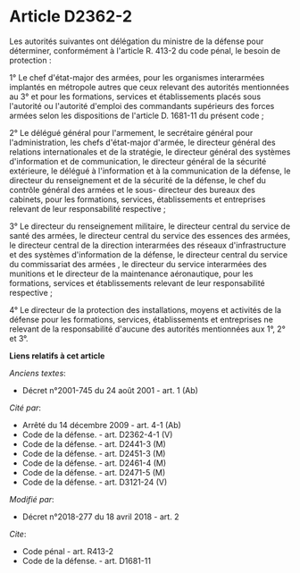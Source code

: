 # Article D2362-2

Les autorités suivantes ont délégation du ministre de la défense pour déterminer, conformément à l'article R. 413-2 du code
pénal, le besoin de protection :

1° Le chef d'état-major des armées, pour les organismes interarmées implantés en métropole autres que ceux relevant des
autorités mentionnées au 3° et pour les formations, services et établissements placés sous l'autorité ou l'autorité d'emploi
des commandants supérieurs des forces armées selon les dispositions de l'article D. 1681-11 du présent code ;

2° Le délégué général pour l'armement, le secrétaire général pour l'administration, les chefs d'état-major d'armée, le
directeur général des relations internationales et de la stratégie, le directeur général des systèmes d'information et de
communication, le directeur général de la sécurité extérieure, le délégué à l'information et à la communication de la
défense, le directeur du renseignement et de la sécurité de la défense, le chef du contrôle général des armées et le sous-
directeur des bureaux des cabinets, pour les formations, services, établissements et entreprises relevant de leur
responsabilité respective ;

3° Le directeur du renseignement militaire, le directeur central du service de santé des armées, le directeur central du
service des essences des armées, le directeur central de la direction interarmées des réseaux d'infrastructure et des
systèmes d'information de la défense, le directeur central du service du commissariat des armées , le directeur du service
interarmées des munitions et le directeur de la maintenance aéronautique, pour les formations, services et établissements
relevant de leur responsabilité respective ;

4° Le directeur de la protection des installations, moyens et activités de la défense pour les formations, services,
établissements et entreprises ne relevant de la responsabilité d'aucune des autorités mentionnées aux 1°, 2° et 3°.

**Liens relatifs à cet article**

_Anciens textes_:

  - Décret n°2001-745 du 24 août 2001 - art. 1 (Ab)

_Cité par_:

  - Arrêté du 14 décembre 2009 - art. 4-1 (Ab)
  - Code de la défense. - art. D2362-4-1 (V)
  - Code de la défense. - art. D2441-3 (M)
  - Code de la défense. - art. D2451-3 (M)
  - Code de la défense. - art. D2461-4 (M)
  - Code de la défense. - art. D2471-5 (M)
  - Code de la défense. - art. D3121-24 (V)

_Modifié par_:

  - Décret n°2018-277 du 18 avril 2018 - art. 2

_Cite_:

  - Code pénal - art. R413-2
  - Code de la défense. - art. D1681-11
